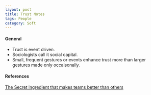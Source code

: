 ```yaml
---
layout: post
title: Trust Notes
tags: People
category: Soft
---
```


#### General ####

- Trust is event driven.  
- Sociologists call it social capital.  
- Small, frequent gestures or events enhance trust more than larger gestures made only occaisonally.   

#### References ####

[The Secret Ingredient that makes teams better than others](http://ideas.ted.com/the-secret-ingredient-that-makes-some-teams-better-than-others/)  
